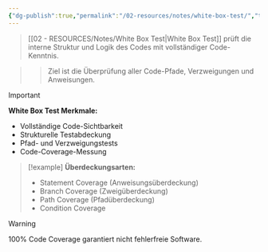 ```yaml
---
{"dg-publish":true,"permalink":"/02-resources/notes/white-box-test/","tags":["qualitaetssicherung/testing","testing/verfahren"],"noteIcon":"","updated":"2025-10-29T12:59:11.289+01:00"}
---
```



>[[02 - RESOURCES/Notes/White Box Test\|White Box Test]] prüft die interne Struktur und Logik des Codes mit vollständiger Code-Kenntnis.

>>Ziel ist die Überprüfung aller Code-Pfade, Verzweigungen und Anweisungen.

>[!important] 
>**White Box Test Merkmale:**
>- Vollständige Code-Sichtbarkeit
>- Strukturelle Testabdeckung
>- Pfad- und Verzweigungstests
>- Code-Coverage-Messung

>[!example] 
>**Überdeckungsarten:**
>- Statement Coverage (Anweisungsüberdeckung)
>- Branch Coverage (Zweigüberdeckung)  
>- Path Coverage (Pfadüberdeckung)
>- Condition Coverage

>[!warning] 
>100% Code Coverage garantiert nicht fehlerfreie Software.